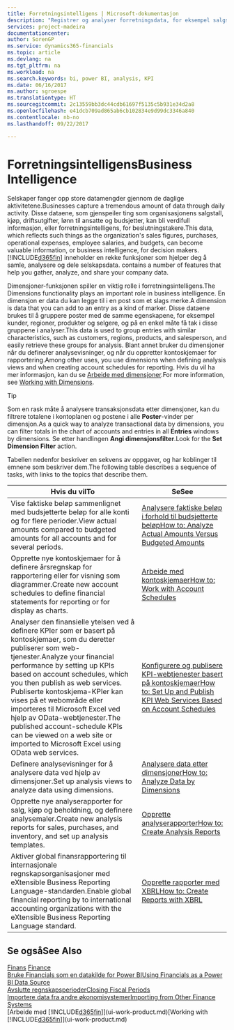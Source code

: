 ```yaml
---
title: Forretningsintelligens | Microsoft-dokumentasjon
description: "Registrer og analyser forretningsdata, for eksempel salgstall, kjøp, driftsutgifter, lønn til ansatte og budsjetter, som kan være verdifull informasjon for forretningsintelligens eller beslutningstaking."
services: project-madeira
documentationcenter: 
author: SorenGP
ms.service: dynamics365-financials
ms.topic: article
ms.devlang: na
ms.tgt_pltfrm: na
ms.workload: na
ms.search.keywords: bi, power BI, analysis, KPI
ms.date: 06/16/2017
ms.author: sgroespe
ms.translationtype: HT
ms.sourcegitcommit: 2c13559bb3dc44cdb61697f5135c5b931e34d2a8
ms.openlocfilehash: e41dcb709ad865ab6cb102834e9d99dc3346a840
ms.contentlocale: nb-no
ms.lasthandoff: 09/22/2017

---
```

# <a name="business-intelligence"></a><span data-ttu-id="6c14a-103">Forretningsintelligens</span><span class="sxs-lookup"><span data-stu-id="6c14a-103">Business Intelligence</span></span>
<span data-ttu-id="6c14a-104">Selskaper fanger opp store datamengder gjennom de daglige aktivitetene.</span><span class="sxs-lookup"><span data-stu-id="6c14a-104">Businesses capture a tremendous amount of data through daily activity.</span></span> <span data-ttu-id="6c14a-105">Disse dataene, som gjenspeiler ting som organisasjonens salgstall, kjøp, driftsutgifter, lønn til ansatte og budsjetter, kan bli verdifull informasjon, eller forretningsintelligens, for beslutningstakere.</span><span class="sxs-lookup"><span data-stu-id="6c14a-105">This data, which reflects such things as the organization's sales figures, purchases, operational expenses, employee salaries, and budgets, can become valuable information, or business intelligence, for decision makers.</span></span> [!INCLUDE[d365fin](includes/d365fin_md.md)]<span data-ttu-id="6c14a-106"> inneholder en rekke funksjoner som hjelper deg å samle, analysere og dele selskapsdata.</span><span class="sxs-lookup"><span data-stu-id="6c14a-106"> contains a number of features that help you gather, analyze, and share your company data.</span></span>

<span data-ttu-id="6c14a-107">Dimensjoner-funksjonen spiller en viktig rolle i forretningsintelligens.</span><span class="sxs-lookup"><span data-stu-id="6c14a-107">The Dimensions functionality plays an important role in business intelligence.</span></span> <span data-ttu-id="6c14a-108">En dimensjon er data du kan legge til i en post som et slags merke.</span><span class="sxs-lookup"><span data-stu-id="6c14a-108">A dimension is data that you can add to an entry as a kind of marker.</span></span> <span data-ttu-id="6c14a-109">Disse dataene brukes til å gruppere poster med de samme egenskapene, for eksempel kunder, regioner, produkter og selgere, og på en enkel måte få tak i disse gruppene i analyser.</span><span class="sxs-lookup"><span data-stu-id="6c14a-109">This data is used to group entries with similar characteristics, such as customers, regions, products, and salesperson, and easily retrieve these groups for analysis.</span></span> <span data-ttu-id="6c14a-110">Blant annet bruker du dimensjoner når du definerer analysevisninger, og når du oppretter kontoskjemaer for rapportering.</span><span class="sxs-lookup"><span data-stu-id="6c14a-110">Among other uses, you use dimensions  when defining analysis views and when creating account schedules for reporting.</span></span> <span data-ttu-id="6c14a-111">Hvis du vil ha mer informasjon, kan du se [Arbeide med dimensjoner](finance-dimensions.md).</span><span class="sxs-lookup"><span data-stu-id="6c14a-111">For more information, see [Working with Dimensions](finance-dimensions.md).</span></span>

> [!TIP]
> <span data-ttu-id="6c14a-112">Som en rask måte å analysere transaksjonsdata etter dimensjoner, kan du filtrere totalene i kontoplanen og postene i alle **Poster**-vinder per dimensjon.</span><span class="sxs-lookup"><span data-stu-id="6c14a-112">As a quick way to analyze transactional data by dimensions, you can filter totals in the chart of accounts and entries in all **Entries** windows by dimensions.</span></span> <span data-ttu-id="6c14a-113">Se etter handlingen **Angi dimensjonsfilter**.</span><span class="sxs-lookup"><span data-stu-id="6c14a-113">Look for the **Set Dimension Filter** action.</span></span>  

<span data-ttu-id="6c14a-114">Tabellen nedenfor beskriver en sekvens av oppgaver, og har koblinger til emnene som beskriver dem.</span><span class="sxs-lookup"><span data-stu-id="6c14a-114">The following table describes a sequence of tasks, with links to the topics that describe them.</span></span>  

| <span data-ttu-id="6c14a-115">Hvis du vil</span><span class="sxs-lookup"><span data-stu-id="6c14a-115">To</span></span> | <span data-ttu-id="6c14a-116">Se</span><span class="sxs-lookup"><span data-stu-id="6c14a-116">See</span></span> |
| --- | --- |
|<span data-ttu-id="6c14a-117">Vise faktiske beløp sammenlignet med budsjetterte beløp for alle konti og for flere perioder.</span><span class="sxs-lookup"><span data-stu-id="6c14a-117">View actual amounts compared to budgeted amounts for all accounts and for several periods.</span></span>|[<span data-ttu-id="6c14a-118">Analysere faktiske beløp i forhold til budsjetterte beløp</span><span class="sxs-lookup"><span data-stu-id="6c14a-118">How to: Analyze Actual Amounts Versus Budgeted Amounts</span></span>](bi-how-analyze-actual-versus-budget.md)|
|<span data-ttu-id="6c14a-119">Opprette nye kontoskjemaer for å definere årsregnskap for rapportering eller for visning som diagrammer.</span><span class="sxs-lookup"><span data-stu-id="6c14a-119">Create new account schedules to define financial statements for reporting or for display as charts.</span></span>|[<span data-ttu-id="6c14a-120">Arbeide med kontoskjemaer</span><span class="sxs-lookup"><span data-stu-id="6c14a-120">How to: Work with Account Schedules</span></span>](bi-how-work-account-schedule.md)|
|<span data-ttu-id="6c14a-121">Analyser den finansielle ytelsen ved å definere KPIer som er basert på kontoskjemaer, som du deretter publiserer som web-tjenester.</span><span class="sxs-lookup"><span data-stu-id="6c14a-121">Analyze your financial performance by setting up KPIs based on account schedules, which you then publish as web services.</span></span> <span data-ttu-id="6c14a-122">Publiserte kontoskjema-KPIer kan vises på et webområde eller importeres til Microsoft Excel ved hjelp av OData-webtjenester.</span><span class="sxs-lookup"><span data-stu-id="6c14a-122">The published account-schedule KPIs can be viewed on a web site or imported to Microsoft Excel using OData web services.</span></span>|[<span data-ttu-id="6c14a-123">Konfigurere og publisere KPI-webtjenester basert på kontoskjemaer</span><span class="sxs-lookup"><span data-stu-id="6c14a-123">How to: Set Up and Publish KPI Web Services Based on Account Schedules</span></span>](bi-how-to-set-up-and-publish-kpi-web-services-based-on-account-schedules.md)|
|<span data-ttu-id="6c14a-124">Definere analysevisninger for å analysere data ved hjelp av dimensjoner.</span><span class="sxs-lookup"><span data-stu-id="6c14a-124">Set up analysis views to analyze data using dimensions.</span></span>|[<span data-ttu-id="6c14a-125">Analysere data etter dimensjoner</span><span class="sxs-lookup"><span data-stu-id="6c14a-125">How to: Analyze Data by Dimensions</span></span>](bi-how-analyze-data-dimension.md)|
|<span data-ttu-id="6c14a-126">Opprette nye analyserapporter for salg, kjøp og beholdning, og definere analysemaler.</span><span class="sxs-lookup"><span data-stu-id="6c14a-126">Create new analysis reports for sales, purchases, and inventory, and set up analysis templates.</span></span>|[<span data-ttu-id="6c14a-127">Opprette analyserapporter</span><span class="sxs-lookup"><span data-stu-id="6c14a-127">How to: Create Analysis Reports</span></span>](bi-how-create-analysis-views-reports.md)|
|<span data-ttu-id="6c14a-128">Aktiver global finansrapportering til internasjonale regnskapsorganisasjoner med eXtensible Business Reporting Language-standarden.</span><span class="sxs-lookup"><span data-stu-id="6c14a-128">Enable global financial reporting by to international accounting organizations with the eXtensible Business Reporting Language standard.</span></span>|[<span data-ttu-id="6c14a-129">Opprette rapporter med XBRL</span><span class="sxs-lookup"><span data-stu-id="6c14a-129">How to: Create Reports with XBRL</span></span>](bi-create-reports-with-xbrl.md)|

## <a name="see-also"></a><span data-ttu-id="6c14a-130">Se også</span><span class="sxs-lookup"><span data-stu-id="6c14a-130">See Also</span></span>
<span data-ttu-id="6c14a-131">[Finans](finance.md)  </span><span class="sxs-lookup"><span data-stu-id="6c14a-131">[Finance](finance.md)  </span></span>  
[<span data-ttu-id="6c14a-132">Bruke Financials som en datakilde for Power BI</span><span class="sxs-lookup"><span data-stu-id="6c14a-132">Using Financials as a Power BI Data Source</span></span>](across-how-use-financials-data-source-powerbi.md)  
[<span data-ttu-id="6c14a-133">Avslutte regnskapsperioder</span><span class="sxs-lookup"><span data-stu-id="6c14a-133">Closing Fiscal Periods</span></span>](year-close-years-periods.md)  
[<span data-ttu-id="6c14a-134">Importere data fra andre økonomisystemer</span><span class="sxs-lookup"><span data-stu-id="6c14a-134">Importing from Other Finance Systems</span></span>](upload-data.md)  
<span data-ttu-id="6c14a-135">[Arbeide med [!INCLUDE[d365fin](includes/d365fin_md.md)]](ui-work-product.md)</span><span class="sxs-lookup"><span data-stu-id="6c14a-135">[Working with [!INCLUDE[d365fin](includes/d365fin_md.md)]](ui-work-product.md)</span></span>

